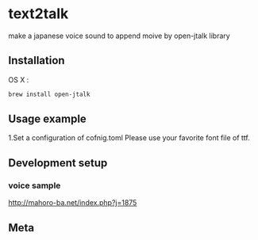 # text2talk
make a japanese voice sound to append moive by open-jtalk library

## Installation
OS X :
```sh
brew install open-jtalk
```

## Usage example
1.Set a configuration of cofnig.toml
    Please use your favorite font file of ttf.

## Development setup

### voice sample
http://mahoro-ba.net/index.php?j=1875


## Meta
